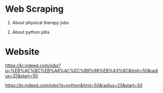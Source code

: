 # Web Scraping
1. About physical therapy jobs

2. About python jobs


# Website
https://kr.indeed.com/jobs?q=%EB%AC%BC%EB%A6%AC%EC%B9%98%EB%A3%8C&limit=50&radius=25&start=50

https://kr.indeed.com/jobs?q=python&limit=50&radius=25&start=50

